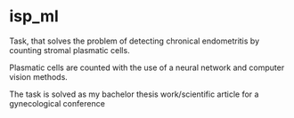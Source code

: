 # isp_ml
Task, that solves the problem of detecting chronical endometritis by counting stromal plasmatic cells.

Plasmatic cells are counted with the use of a neural network and computer vision methods.

The task is solved as my bachelor thesis work/scientific article for a gynecological conference
